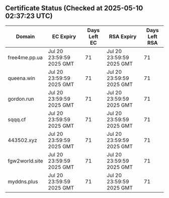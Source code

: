 ## Certificate Status (Checked at 2025-05-10 02:37:23 UTC)
| Domain | EC Expiry | Days Left EC | RSA Expiry | Days Left RSA |
|--------|-----------|-------------|------------|--------------|
| free4me.pp.ua | Jul 20 23:59:59 2025 GMT | 71 | Jul 20 23:59:59 2025 GMT | 71 |
| queena.win | Jul 20 23:59:59 2025 GMT | 71 | Jul 20 23:59:59 2025 GMT | 71 |
| gordon.run | Jul 20 23:59:59 2025 GMT | 71 | Jul 20 23:59:59 2025 GMT | 71 |
| sqqq.cf | Jul 20 23:59:59 2025 GMT | 71 | Jul 20 23:59:59 2025 GMT | 71 |
| 443502.xyz | Jul 20 23:59:59 2025 GMT | 71 | Jul 20 23:59:59 2025 GMT | 71 |
| fgw2world.site | Jul 20 23:59:59 2025 GMT | 71 | Jul 20 23:59:59 2025 GMT | 71 |
| myddns.plus | Jul 20 23:59:59 2025 GMT | 71 | Jul 20 23:59:59 2025 GMT | 71 |
